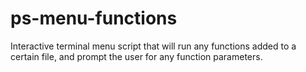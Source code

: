 # ps-menu-functions
Interactive terminal menu script that will run any functions added to a certain file, and prompt the user for any function parameters.

